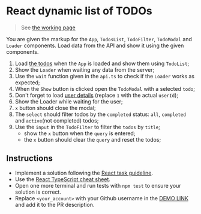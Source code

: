# React dynamic list of TODOs

> See [the working page](https://mate-academy.github.io/react_dynamic-list-of-todos/)

You are given the markup for the `App`, `TodosList`, `TodoFilter`, `TodoModal`
and `Loader` components. Load data from the API and show it using the given components.

1. Load [the todos](https://mate-academy.github.io/react_dynamic-list-of-todos/api/todos.json) when the `App` is
loaded and show them using `TodoList`;
1. Show the `Loader` when waiting any data from the server;
1. Use the `wait` function given in the `api.ts` to check if the `Loader`
works as expected;
1. When the `Show` button is clicked open the `TodoModal` with a selected `todo`;
1. Don't forget to load [user details](https://mate-academy.github.io/react_dynamic-list-of-todos/api/users/1.json) (replace `1` with the actual `userId`);
1. Show the Loader while waiting for the user;
1. `x` button should close the modal;
1. The `select` should filter todos by the `completed` status: `all`, `completed` and `active`(not completed) todos;
1. Use the `input` in the `TodoFilter` to filter the `todos` by `title`;
    - show the `x` button when the `query` is entered;
    - the `x` button should clear the `query` and reset the todos;

## Instructions

- Implement a solution following the [React task guideline](https://github.com/mate-academy/react_task-guideline#react-tasks-guideline).
- Use the [React TypeScript cheat sheet](https://mate-academy.github.io/fe-program/js/extra/react-typescript).
- Open one more terminal and run tests with `npm test` to ensure your solution is correct.
- Replace `<your_account>` with your Github username in the [DEMO LINK](https://ruslik87.github.io/react_dynamic-list-of-todos/) and add it to the PR description.
